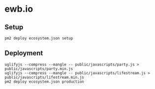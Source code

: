 # ewb.io

## Setup

    pm2 deploy ecosystem.json setup

## Deployment

    uglifyjs --compress --mangle -- public/javascripts/party.js > public/javascripts/party.min.js
    uglifyjs --compress --mangle -- public/javascripts/lifestream.js > public/javascripts/lifestream.min.js
    pm2 deploy ecosystem.json production
